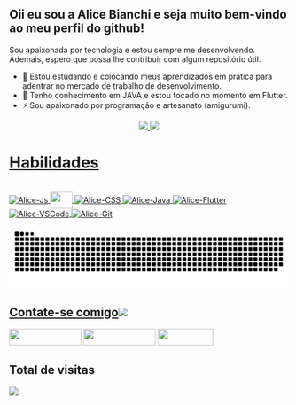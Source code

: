 ## Oii eu sou a Alice Bianchi e seja muito bem-vindo ao meu perfil do github!

Sou apaixonada por tecnologia e estou sempre me desenvolvendo. Ademais, espero que possa lhe contribuir com algum repositório útil.

- 🔭 Estou estudando e colocando meus aprendizados em prática para adentrar no mercado de trabalho de desenvolvimento.
- 🌱 Tenho conhecimento em JAVA e estou focado no momento em Flutter.
- ⚡ Sou apaixonado por programação e artesanato (amigurumi).

<div align="center">
  <a href="https://github.com/LiceB">
  <img height="180em" src="https://github-readme-stats.vercel.app/api?username=LiceB&show_icons=true&theme=dark&include_all_commits=true&count_private=true"/>
  <img height="180em" src="https://github-readme-stats.vercel.app/api/top-langs/?username=LiceB&layout=compact&langs_count=7&theme=dark"/>
</div> 
  
# Habilidades
  
<div style="display: inline_block"><br>
  <img align="center" alt="Alice-Js" height="30" width="40" src="https://cdn.jsdelivr.net/gh/devicons/devicon/icons/javascript/javascript-original.svg"/>
  <img align="center" alt"Alice-HTML" height="30" width="40" src="https://cdn.jsdelivr.net/gh/devicons/devicon/icons/html5/html5-original.svg"/>
  <img align="center" alt="Alice-CSS" height="30" width="40" src="https://cdn.jsdelivr.net/gh/devicons/devicon/icons/css3/css3-original.svg"/>
  <img align="center" alt="Alice-Java" height="30" width="40" src="https://cdn.jsdelivr.net/gh/devicons/devicon/icons/java/java-original.svg"/>
  <img align="center" alt="Alice-Flutter" height="30" width="40" src="https://cdn.jsdelivr.net/gh/devicons/devicon/icons/flutter/flutter-original.svg"/>
  <img align="center" alt="Alice-VSCode" height="30" width="40" src="https://cdn.jsdelivr.net/gh/devicons/devicon/icons/vscode/vscode-original.svg"/>
  <img align="center" alt="Alice-Git" height="30" width="40" src="https://cdn.jsdelivr.net/gh/devicons/devicon/icons/git/git-original.svg"/>
</div>
  
![Snake animation](https://github.com/LiceB/LiceB/blob/output/github-contribution-grid-snake.svg)
  
## Contate-se comigo<img src="https://github.com/TheDudeThatCode/TheDudeThatCode/blob/master/Assets/Handshake.gif" height="32px">
 
<div>
  <a href="https://api.whatsapp.com/send?phone=5511940286632" target="_blank"><img height="30" width="130" src="https://img.shields.io/badge/WhatsApp-25D366?style=for-the-badge&logo=whatsapp&logoColor=white" target="_blank"></a>
  <a href="https://www.linkedin.com/in/alice-nogueira-004353204/" target="_blank"><img height="30" width="130" src="https://img.shields.io/badge/LinkedIn-0077B5?style=for-the-badge&logo=linkedin&logoColor=white" target="_blank"></a>
  <a href="mailto:alicebianchi2013@gmail.com"><img height="30" width="100" src="https://img.shields.io/badge/Gmail-D14836?style=for-the-badge&logo=gmail&logoColor=white"></a>
</div>

## Total de visitas
<img src="https://profile-counter.glitch.me/LiceB/count.svg"/>

